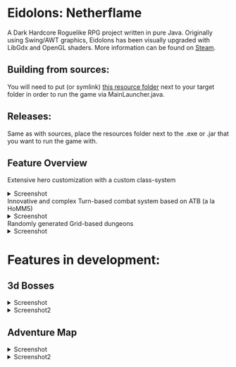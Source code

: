 # Eidolons: Netherflame
A Dark Hardcore Roguelike RPG project written in pure Java. 
Originally using Swing/AWT graphics, Eidolons has been visually upgraded with LibGdx and OpenGL shaders.
More information can be found on [Steam](https://store.steampowered.com/app/1043440/Eidolons_Netherflame/?beta=0 "Eidolons Steam Store Page").

## Building from sources: 
You will need to put (or symlink) [this resource folder](https://drive.google.com/open?id=1ily3vyjxTnMjKxSZj_EMbnBxIU6SOXBA) next to your target folder in order to run the game via MainLauncher.java. 
## Releases:
Same as with sources, place the resources folder next to the .exe or .jar that you want to run the game with.

## Feature Overview
Extensive hero customization with a custom class-system
<details>
  <summary>Screenshot</summary>
  
   ![alt text](https://i.ibb.co/KNbdLVP/h2.jpg)
</details>
Innovative and complex Turn-based combat system based on ATB (a la HoMM5)
<details>
  <summary>Screenshot</summary>
   
![alt text](https://i.ibb.co/N7wyVbw/raw-collage-0-00-27-14.png)
</details>
Randomly generated Grid-based dungeons 
<details>
  <summary>Screenshot</summary>
   
![alt text](https://i.ibb.co/NmBWw3R/raw-collage-0-02-07-17.png)
</details>


# Features in development:
## 3d Bosses
<details>
  <summary>Screenshot</summary>
   
![alt text](https://i.ibb.co/kccLhdb/2.png)
</details>
<details>
  <summary>Screenshot2</summary>
   
![alt text](https://i.ibb.co/VBbygSH/java-2019-10-08-22-50-28-60-00067.jpg)
</details>

## Adventure Map
<details>
  <summary>Screenshot</summary>
   
![alt text](https://image.ibb.co/ixctPH/7.jpg)
</details>
<details>
  <summary>Screenshot2</summary>
   
![alt text](https://i.ibb.co/MsQySXv/map-screen-2.jpg)
</details>


